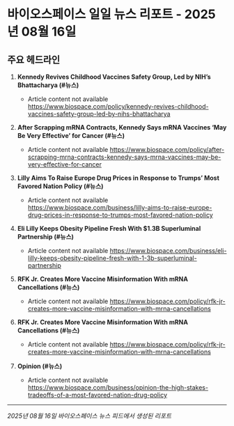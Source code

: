 # 바이오스페이스 일일 뉴스 리포트 - 2025년 08월 16일


## 주요 헤드라인

1. **Kennedy Revives Childhood Vaccines Safety Group, Led by NIH’s Bhattacharya (#뉴스)**
   - Article content not available
   <https://www.biospace.com/policy/kennedy-revives-childhood-vaccines-safety-group-led-by-nihs-bhattacharya>

2. **After Scrapping mRNA Contracts, Kennedy Says mRNA Vaccines ‘May Be Very Effective’ for Cancer (#뉴스)**
   - Article content not available
   <https://www.biospace.com/policy/after-scrapping-mrna-contracts-kennedy-says-mrna-vaccines-may-be-very-effective-for-cancer>

3. **Lilly Aims To Raise Europe Drug Prices in Response to Trumps’ Most Favored Nation Policy (#뉴스)**
   - Article content not available
   <https://www.biospace.com/business/lilly-aims-to-raise-europe-drug-prices-in-response-to-trumps-most-favored-nation-policy>

4. **Eli Lilly Keeps Obesity Pipeline Fresh With $1.3B Superluminal Partnership (#뉴스)**
   - Article content not available
   <https://www.biospace.com/business/eli-lilly-keeps-obesity-pipeline-fresh-with-1-3b-superluminal-partnership>

5. **RFK Jr. Creates More Vaccine Misinformation With mRNA Cancellations (#뉴스)**
   - Article content not available
   <https://www.biospace.com/policy/rfk-jr-creates-more-vaccine-misinformation-with-mrna-cancellations>

6. **RFK Jr. Creates More Vaccine Misinformation With mRNA Cancellations (#뉴스)**
   - Article content not available
   <https://www.biospace.com/policy/rfk-jr-creates-more-vaccine-misinformation-with-mrna-cancellations>

7. **Opinion (#뉴스)**
   - Article content not available
   <https://www.biospace.com/business/opinion-the-high-stakes-tradeoffs-of-a-most-favored-nation-drug-policy>


---
*2025년 08월 16일 바이오스페이스 뉴스 피드에서 생성된 리포트*